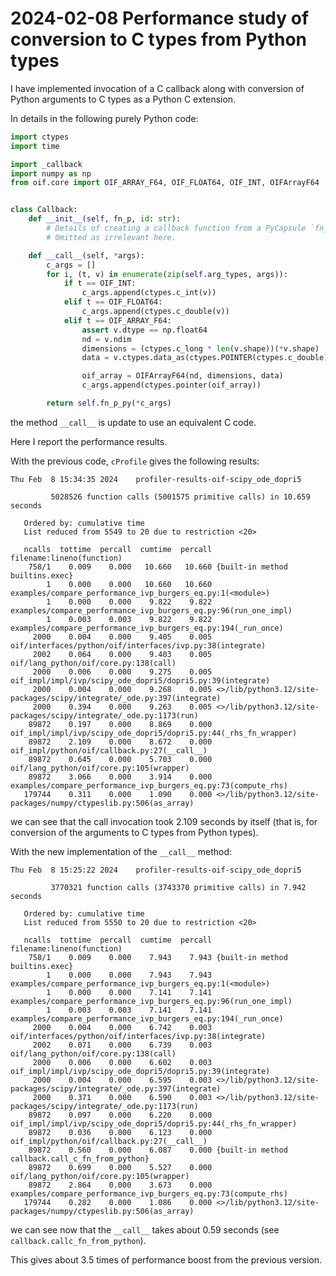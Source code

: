 # 2024-02-08 Performance study of conversion to C types from Python types

I have implemented invocation of a C callback along with conversion of Python
arguments to C types as a Python C extension.

In details in the following purely Python code:
```python
import ctypes
import time

import _callback
import numpy as np
from oif.core import OIF_ARRAY_F64, OIF_FLOAT64, OIF_INT, OIFArrayF64


class Callback:
    def __init__(self, fn_p, id: str):
        # Details of creating a callback function from a PyCapsule `fn_p`.
        # Omitted as irrelevant here.

    def __call__(self, *args):
        c_args = []
        for i, (t, v) in enumerate(zip(self.arg_types, args)):
            if t == OIF_INT:
                c_args.append(ctypes.c_int(v))
            elif t == OIF_FLOAT64:
                c_args.append(ctypes.c_double(v))
            elif t == OIF_ARRAY_F64:
                assert v.dtype == np.float64
                nd = v.ndim
                dimensions = (ctypes.c_long * len(v.shape))(*v.shape)
                data = v.ctypes.data_as(ctypes.POINTER(ctypes.c_double))

                oif_array = OIFArrayF64(nd, dimensions, data)
                c_args.append(ctypes.pointer(oif_array))

        return self.fn_p_py(*c_args)
```

the method `__call__` is update to use an equivalent C code.

Here I report the performance results.

With the previous code, `cProfile` gives the following results:
```
Thu Feb  8 15:34:35 2024    profiler-results-oif-scipy_ode_dopri5

         5028526 function calls (5001575 primitive calls) in 10.659 seconds

   Ordered by: cumulative time
   List reduced from 5549 to 20 due to restriction <20>

   ncalls  tottime  percall  cumtime  percall filename:lineno(function)
    758/1    0.009    0.000   10.660   10.660 {built-in method builtins.exec}
        1    0.000    0.000   10.660   10.660 examples/compare_performance_ivp_burgers_eq.py:1(<module>)
        1    0.000    0.000    9.822    9.822 examples/compare_performance_ivp_burgers_eq.py:96(run_one_impl)
        1    0.003    0.003    9.822    9.822 examples/compare_performance_ivp_burgers_eq.py:194(_run_once)
     2000    0.004    0.000    9.405    0.005 oif/interfaces/python/oif/interfaces/ivp.py:38(integrate)
     2002    0.064    0.000    9.403    0.005 oif/lang_python/oif/core.py:138(call)
     2000    0.006    0.000    9.275    0.005 oif_impl/impl/ivp/scipy_ode_dopri5/dopri5.py:39(integrate)
     2000    0.004    0.000    9.268    0.005 <>/lib/python3.12/site-packages/scipy/integrate/_ode.py:397(integrate)
     2000    0.394    0.000    9.263    0.005 <>/lib/python3.12/site-packages/scipy/integrate/_ode.py:1173(run)
    89872    0.197    0.000    8.869    0.000 oif_impl/impl/ivp/scipy_ode_dopri5/dopri5.py:44(_rhs_fn_wrapper)
    89872    2.109    0.000    8.672    0.000 oif_impl/python/oif/callback.py:27(__call__)
    89872    0.645    0.000    5.703    0.000 oif/lang_python/oif/core.py:105(wrapper)
    89872    3.066    0.000    3.914    0.000 examples/compare_performance_ivp_burgers_eq.py:73(compute_rhs)
   179744    0.311    0.000    1.090    0.000 <>/lib/python3.12/site-packages/numpy/ctypeslib.py:506(as_array)
```

we can see that the call invocation took 2.109 seconds by itself
(that is, for conversion of the arguments to C types from Python types).

With the new implementation of the `__call__` method:
```
Thu Feb  8 15:25:22 2024    profiler-results-oif-scipy_ode_dopri5

         3770321 function calls (3743370 primitive calls) in 7.942 seconds

   Ordered by: cumulative time
   List reduced from 5550 to 20 due to restriction <20>

   ncalls  tottime  percall  cumtime  percall filename:lineno(function)
    758/1    0.009    0.000    7.943    7.943 {built-in method builtins.exec}
        1    0.000    0.000    7.943    7.943 examples/compare_performance_ivp_burgers_eq.py:1(<module>)
        1    0.000    0.000    7.141    7.141 examples/compare_performance_ivp_burgers_eq.py:96(run_one_impl)
        1    0.003    0.003    7.141    7.141 examples/compare_performance_ivp_burgers_eq.py:194(_run_once)
     2000    0.004    0.000    6.742    0.003 oif/interfaces/python/oif/interfaces/ivp.py:38(integrate)
     2002    0.071    0.000    6.739    0.003 oif/lang_python/oif/core.py:138(call)
     2000    0.006    0.000    6.602    0.003 oif_impl/impl/ivp/scipy_ode_dopri5/dopri5.py:39(integrate)
     2000    0.004    0.000    6.595    0.003 <>/lib/python3.12/site-packages/scipy/integrate/_ode.py:397(integrate)
     2000    0.371    0.000    6.590    0.003 <>/lib/python3.12/site-packages/scipy/integrate/_ode.py:1173(run)
    89872    0.097    0.000    6.220    0.000 oif_impl/impl/ivp/scipy_ode_dopri5/dopri5.py:44(_rhs_fn_wrapper)
    89872    0.036    0.000    6.123    0.000 oif_impl/python/oif/callback.py:27(__call__)
    89872    0.560    0.000    6.087    0.000 {built-in method callback.call_c_fn_from_python}
    89872    0.699    0.000    5.527    0.000 oif/lang_python/oif/core.py:105(wrapper)
    89872    2.864    0.000    3.673    0.000 examples/compare_performance_ivp_burgers_eq.py:73(compute_rhs)
   179744    0.282    0.000    1.086    0.000 <>/lib/python3.12/site-packages/numpy/ctypeslib.py:506(as_array)
```

we can see now that the `__call__` takes about 0.59 seconds (see
`callback.callc_fn_from_python`).

This gives about 3.5 times of performance boost from the previous version.
